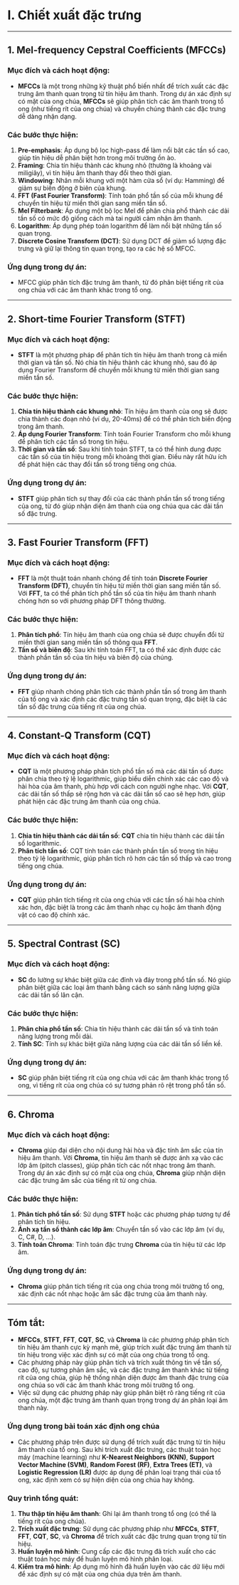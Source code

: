 # I. Chiết xuất đặc trưng

---

## 1. **Mel-frequency Cepstral Coefficients (MFCCs)**

### Mục đích và cách hoạt động:

- **MFCCs** là một trong những kỹ thuật phổ biến nhất để trích xuất các đặc trưng âm thanh quan trọng từ tín hiệu âm thanh. Trong dự án xác định sự có mặt của ong chúa, **MFCCs** sẽ giúp phân tích các âm thanh trong tổ ong (như tiếng rít của ong chúa) và chuyển chúng thành các đặc trưng dễ dàng nhận dạng.

### Các bước thực hiện:

1. **Pre-emphasis**: Áp dụng bộ lọc high-pass để làm nổi bật các tần số cao, giúp tín hiệu dễ phân biệt hơn trong môi trường ồn ào.
2. **Framing**: Chia tín hiệu thành các khung nhỏ (thường là khoảng vài miligiây), vì tín hiệu âm thanh thay đổi theo thời gian.
3. **Windowing**: Nhân mỗi khung với một hàm cửa sổ (ví dụ: Hamming) để giảm sự biến động ở biên của khung.
4. **FFT (Fast Fourier Transform)**: Tính toán phổ tần số của mỗi khung để chuyển tín hiệu từ miền thời gian sang miền tần số.
5. **Mel Filterbank**: Áp dụng một bộ lọc Mel để phân chia phổ thành các dải tần số có mức độ giống cách mà tai người cảm nhận âm thanh.
6. **Logarithm**: Áp dụng phép toán logarithm để làm nổi bật những tần số quan trọng.
7. **Discrete Cosine Transform (DCT)**: Sử dụng DCT để giảm số lượng đặc trưng và giữ lại thông tin quan trọng, tạo ra các hệ số MFCC.

### Ứng dụng trong dự án:

- MFCC giúp phân tích đặc trưng âm thanh, từ đó phân biệt tiếng rít của ong chúa với các âm thanh khác trong tổ ong.

---

## 2. **Short-time Fourier Transform (STFT)**

### Mục đích và cách hoạt động:

- **STFT** là một phương pháp để phân tích tín hiệu âm thanh trong cả miền thời gian và tần số. Nó chia tín hiệu thành các khung nhỏ, sau đó áp dụng Fourier Transform để chuyển mỗi khung từ miền thời gian sang miền tần số.

### Các bước thực hiện:

1. **Chia tín hiệu thành các khung nhỏ**: Tín hiệu âm thanh của ong sẽ được chia thành các đoạn nhỏ (ví dụ, 20-40ms) để có thể phân tích biến động trong âm thanh.
2. **Áp dụng Fourier Transform**: Tính toán Fourier Transform cho mỗi khung để phân tích các tần số trong tín hiệu.
3. **Thời gian và tần số**: Sau khi tính toán STFT, ta có thể hình dung được các tần số của tín hiệu trong mỗi khoảng thời gian. Điều này rất hữu ích để phát hiện các thay đổi tần số trong tiếng ong chúa.

### Ứng dụng trong dự án:

- **STFT** giúp phân tích sự thay đổi của các thành phần tần số trong tiếng của ong, từ đó giúp nhận diện âm thanh của ong chúa qua các dải tần số đặc trưng.

---

## 3. **Fast Fourier Transform (FFT)**

### Mục đích và cách hoạt động:

- **FFT** là một thuật toán nhanh chóng để tính toán **Discrete Fourier Transform (DFT)**, chuyển tín hiệu từ miền thời gian sang miền tần số. Với **FFT**, ta có thể phân tích phổ tần số của tín hiệu âm thanh nhanh chóng hơn so với phương pháp DFT thông thường.

### Các bước thực hiện:

1. **Phân tích phổ**: Tín hiệu âm thanh của ong chúa sẽ được chuyển đổi từ miền thời gian sang miền tần số thông qua **FFT**.
2. **Tần số và biên độ**: Sau khi tính toán FFT, ta có thể xác định được các thành phần tần số của tín hiệu và biên độ của chúng.

### Ứng dụng trong dự án:

- **FFT** giúp nhanh chóng phân tích các thành phần tần số trong âm thanh của tổ ong và xác định các đặc trưng tần số quan trọng, đặc biệt là các tần số đặc trưng của tiếng rít của ong chúa.

---

## 4. **Constant-Q Transform (CQT)**

### Mục đích và cách hoạt động:

- **CQT** là một phương pháp phân tích phổ tần số mà các dải tần số được phân chia theo tỷ lệ logarithmic, giúp biểu diễn chính xác các cao độ và hài hòa của âm thanh, phù hợp với cách con người nghe nhạc. Với **CQT**, các dải tần số thấp sẽ rộng hơn và các dải tần số cao sẽ hẹp hơn, giúp phát hiện các đặc trưng âm thanh của ong chúa.

### Các bước thực hiện:

1. **Chia tín hiệu thành các dải tần số**: **CQT** chia tín hiệu thành các dải tần số logarithmic.
2. **Phân tích tần số**: CQT tính toán các thành phần tần số trong tín hiệu theo tỷ lệ logarithmic, giúp phân tích rõ hơn các tần số thấp và cao trong tiếng ong chúa.

### Ứng dụng trong dự án:

- **CQT** giúp phân tích tiếng rít của ong chúa với các tần số hài hòa chính xác hơn, đặc biệt là trong các âm thanh nhạc cụ hoặc âm thanh động vật có cao độ chính xác.

---

## 5. **Spectral Contrast (SC)**

### Mục đích và cách hoạt động:

- **SC** đo lường sự khác biệt giữa các đỉnh và đáy trong phổ tần số. Nó giúp phân biệt giữa các loại âm thanh bằng cách so sánh năng lượng giữa các dải tần số lân cận.

### Các bước thực hiện:

1. **Phân chia phổ tần số**: Chia tín hiệu thành các dải tần số và tính toán năng lượng trong mỗi dải.
2. **Tính SC**: Tính sự khác biệt giữa năng lượng của các dải tần số liền kề.

### Ứng dụng trong dự án:

- **SC** giúp phân biệt tiếng rít của ong chúa với các âm thanh khác trong tổ ong, vì tiếng rít của ong chúa có sự tương phản rõ rệt trong phổ tần số.

---

## 6. **Chroma**

### Mục đích và cách hoạt động:

- **Chroma** giúp đại diện cho nội dung hài hòa và đặc tính âm sắc của tín hiệu âm thanh. Với **Chroma**, tín hiệu âm thanh sẽ được ánh xạ vào các lớp âm (pitch classes), giúp phân tích các nốt nhạc trong âm thanh. Trong dự án xác định sự có mặt của ong chúa, **Chroma** giúp nhận diện các đặc trưng âm sắc của tiếng rít từ ong chúa.

### Các bước thực hiện:

1. **Phân tích phổ tần số**: Sử dụng **STFT** hoặc các phương pháp tương tự để phân tích tín hiệu.
2. **Ánh xạ tần số thành các lớp âm**: Chuyển tần số vào các lớp âm (ví dụ, C, C#, D, ...).
3. **Tính toán Chroma**: Tính toán đặc trưng **Chroma** của tín hiệu từ các lớp âm.

### Ứng dụng trong dự án:

- **Chroma** giúp phân tích tiếng rít của ong chúa trong môi trường tổ ong, xác định các nốt nhạc hoặc âm sắc đặc trưng của âm thanh này.

---

## Tóm tắt:

- **MFCCs**, **STFT**, **FFT**, **CQT**, **SC**, và **Chroma** là các phương pháp phân tích tín hiệu âm thanh cực kỳ mạnh mẽ, giúp trích xuất đặc trưng âm thanh từ tín hiệu trong việc xác định sự có mặt của ong chúa trong tổ ong.
- Các phương pháp này giúp phân tích và trích xuất thông tin về tần số, cao độ, sự tương phản âm sắc, và các đặc trưng âm thanh khác từ tiếng rít của ong chúa, giúp hệ thống nhận diện được âm thanh đặc trưng của ong chúa so với các âm thanh khác trong môi trường tổ ong.
- Việc sử dụng các phương pháp này giúp phân biệt rõ ràng tiếng rít của ong chúa, một đặc trưng âm thanh quan trọng trong dự án phân loại âm thanh này.

### **Ứng dụng trong bài toán xác định ong chúa**

- Các phương pháp trên được sử dụng để trích xuất đặc trưng từ tín hiệu âm thanh của tổ ong. Sau khi trích xuất đặc trưng, các thuật toán học máy (machine learning) như **K-Nearest Neighbors (KNN)**, **Support Vector Machine (SVM)**, **Random Forest (RF)**, **Extra Trees (ET)**, và **Logistic Regression (LR)** được áp dụng để phân loại trạng thái của tổ ong, xác định xem có sự hiện diện của ong chúa hay không.

### **Quy trình tổng quát**:

1. **Thu thập tín hiệu âm thanh**: Ghi lại âm thanh trong tổ ong (có thể là tiếng rít của ong chúa).
2. **Trích xuất đặc trưng**: Sử dụng các phương pháp như **MFCCs**, **STFT**, **FFT**, **CQT**, **SC**, và **Chroma** để trích xuất các đặc trưng quan trọng từ tín hiệu.
3. **Huấn luyện mô hình**: Cung cấp các đặc trưng đã trích xuất cho các thuật toán học máy để huấn luyện mô hình phân loại.
4. **Kiểm tra mô hình**: Áp dụng mô hình đã huấn luyện vào các dữ liệu mới để xác định sự có mặt của ong chúa dựa trên âm thanh.
